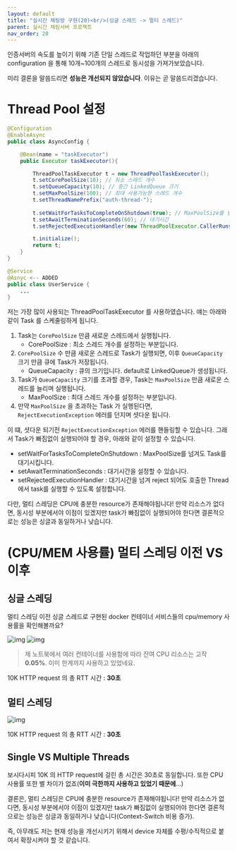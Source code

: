 ```yaml
---
layout: default
title: "실시간 채팅방 구현(20)<br/>(싱글 스레드 -> 멀티 스레드)"
parent: 실시간 채팅서버 프로젝트
nav_order: 20
---
```

인증서버의 속도를 높이기 위해 기존 단일 스레드로 작업하던 부분을 아래의 configuration 을 통해 10개~100개의 스레드로 동시성을 가져가보았습니다.

미리 결론을 말씀드리면 **성능은 개선되지 않았습니다**. 이유는 곧 말씀드리겠습니다.

# Thread Pool 설정

```java
@Configuration
@EnableAsync
public class AsyncConfig {

    @Bean(name = "taskExecutor")
    public Executor taskExecutor(){

        ThreadPoolTaskExecutor t = new ThreadPoolTaskExecutor();
        t.setCorePoolSize(10); // 최소 스레드 개수
        t.setQueueCapacity(10); // 중간 LinkedQueue 크기
        t.setMaxPoolSize(100); // 최대 사용가능한 스레드 개수
        t.setThreadNamePrefix("auth-thread-");
        
        t.setWaitForTasksToCompleteOnShutdown(true); // MaxPoolSize를 넘겨도 대기 
        t.setAwaitTerminationSeconds(60); // 대기시간
        t.setRejectedExecutionHandler(new ThreadPoolExecutor.CallerRunsPolicy()); // 대기 시간을 넘겨 reject되면, 호출한 Thread에서 reject된 task를 대신 실행

        t.initialize();
        return t;
    }
}

@Service
@Asnyc <-- ADDED
public class UserService {
    ...
}
```

저는 가장 많이 사용되는 ThreadPoolTaskExecutor 를 사용하였습니다. 얘는 아래와 같이 Task 를 스케줄링하게 됩니다.

1. Task는 `CorePoolSize` 만큼 새로운 스레드에서 실행됩니다.
   * CorePoolSize : 최소 스레드 개수를 설정하는 부분입니다.
2. `CorePoolSize` 수 만큼 새로운 스레드로 Task가 실행되면, 이후 `QueueCapacity` 크기 만큼 큐에 Task가 저장됩니다.
    * QueueCapacity : 큐의 크기입니다. default로 LinkedQueue가 생성됩니다.
3. Task가 `QueueCapacity` 크기를 초과할 경우, Task는 `MaxPoolSize` 만큼 새로운 스레드를 늘리며 실행됩니다.
   * MaxPoolSize : 최대 스레드 개수를 설정하는 부분입니다.
4. 만약 `MaxPoolSize` 을 초과하는 Task 가 실행된다면, `RejectExecutionException` 에러를 던지며 셧다운 됩니다.

이 떄, 셧다운 되기전 `RejectExecutionException` 에러를 핸들링할 수 있습니다. 그래서 Task가 빠짐없이 실행되어야 할 경우, 아래와 같이 설정할 수 있습니다.
* setWaitForTasksToCompleteOnShutdown : MaxPoolSize를 넘겨도 Task를 대기시킵니다.
* setAwaitTerminationSeconds : 대기시간을 설정할 수 있습니다.
* setRejectedExecutionHandler : 대기시간을 넘겨 reject 되어도 호출한 Thread에서 task를 실행할 수 있도록 설정합니다.



다만, 멀티 스레딩은 CPU에 충분한 resource가 존재해야됩니다! 만약 리소스가 없다면, 동시성 부분에서야 이점이 있겠지만 task가 빠짐없이 실행되어야 한다면 결론적으로는 성능은 싱글과 동일하거나 낮습니다.

# (CPU/MEM 사용률) 멀티 스레딩 이전 VS 이후 

## 싱글 스레딩
멀티 스레딩 이전 싱글 스레드로 구현된 docker 컨테이너 서비스들의 cpu/memory 사용률을 확인해볼까요?

![img](../../../assets/img/spring/1.png)
![img](../../../assets/img/spring/2.png)

> 제 노트북에서 여러 컨테이너를 사용함에 따라 잔여 CPU 리소스는 고작 **0.05%**. 이미 한계까지 사용하고 있었네요.

10K HTTP request 의 총 RTT 시간 : **30초**

## 멀티 스레딩

![img](../../../assets/img/spring/3.png)

10K HTTP request 의 총 RTT 시간 : **30초**

## Single VS Multiple Threads
보시다시피 10K 의 HTTP request에 걸린 총 시간은 30초로 동일합니다. 또한 CPU 사용률 또한 별 차이가 없죠(**이미 극한까지 사용하고 있었기 때문에**...)

결론은, 멀티 스레딩은 CPU에 충분한 resource가 존재해야됩니다! 만약 리소스가 없다면, 동시성 부분에서야 이점이 있겠지만 task가 빠짐없이 실행되어야 한다면 결론적으로는 성능은 싱글과 동일하거나 낮습니다(Context-Switch 비용 증가).

즉, 아무래도 저는 현재 성능을 개선시키기 위해서 device 자체를 수평/수직적으로 붙여서 확장시켜야 할 것 같습니다.